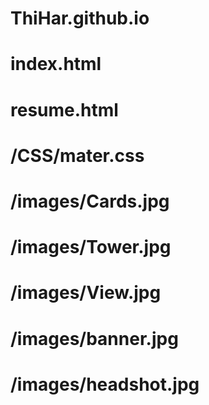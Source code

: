 # ThiHar.github.io
# index.html
# resume.html
# /CSS/mater.css
# /images/Cards.jpg
# /images/Tower.jpg
# /images/View.jpg
# /images/banner.jpg
# /images/headshot.jpg
